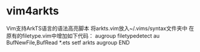 # vim4arkts
Vim支持ArkTS语言的语法高亮脚本
将arkts.vim放入~/.vims/syntax文件夹中
在原有的filetype.vim中增加如下代码：
augroup filetypedetect
au BufNewFile,BufRead *.ets	setf arkts
augroup END

